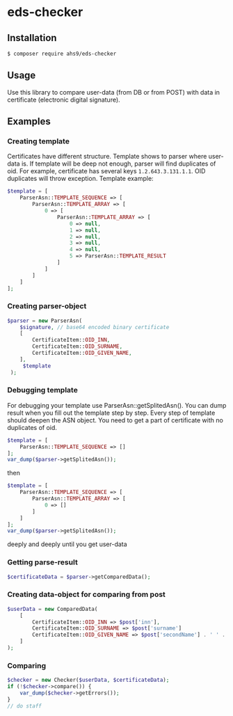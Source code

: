 # eds-checker

## Installation

```bash
$ composer require ahs9/eds-checker
```

## Usage

Use this library to compare user-data (from DB or from POST) with data in certificate (electronic digital signature).

## Examples

### Creating template
Certificates have different structure. Template shows to parser where user-data is. If template will be deep not enough,
parser will find duplicates of oid. For example, certificate has several keys `1.2.643.3.131.1.1`.
OID duplicates will throw exception. Template example:

```php
$template = [
    ParserAsn::TEMPLATE_SEQUENCE => [
        ParserAsn::TEMPLATE_ARRAY => [
            0 => [
                ParserAsn::TEMPLATE_ARRAY => [
                    0 => null,
                    1 => null,
                    2 => null,
                    3 => null,
                    4 => null,
                    5 => ParserAsn::TEMPLATE_RESULT
                ]
            ]
        ]
    ]
];
```

### Creating parser-object

```php
$parser = new ParserAsn(
    $signature, // base64 encoded binary certificate 
    [
        CertificateItem::OID_INN,
        CertificateItem::OID_SURNAME,
        CertificateItem::OID_GIVEN_NAME,
    ],
     $template
 );
```

### Debugging template
For debugging your template use ParserAsn::getSplitedAsn(). You can dump result when you fill out the template step by step.
Every step of template should deepen the ASN object. You need to get a part of certificate with no duplicates of oid.

```php
$template = [
    ParserAsn::TEMPLATE_SEQUENCE => []
];
var_dump($parser->getSplitedAsn());
```
then
```php
$template = [
    ParserAsn::TEMPLATE_SEQUENCE => [
        ParserAsn::TEMPLATE_ARRAY => [
            0 => []
        ]
    ]
];
var_dump($parser->getSplitedAsn());
```
deeply and deeply until you get user-data

### Getting parse-result

```php
$certificateData = $parser->getComparedData();
```

### Creating data-object for comparing from post

```php
$userData = new ComparedData(
    [
        CertificateItem::OID_INN => $post['inn'],
        CertificateItem::OID_SURNAME => $post['surname']
        CertificateItem::OID_GIVEN_NAME => $post['secondName'] . ' ' . $post['lastName']
    ]
);
```

### Comparing

```php
$checker = new Checker($userData, $certificateData);
if (!$checker->compare()) {
    var_dump($checker->getErrors());
}
// do staff
```
